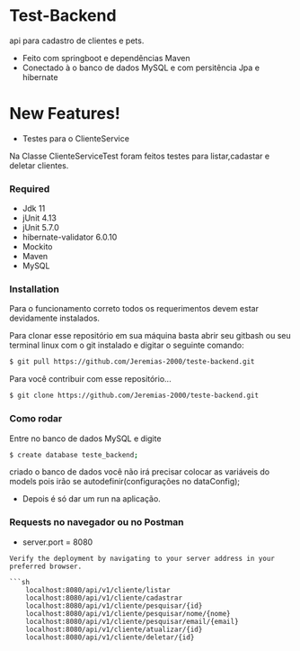 # Test-Backend

api para cadastro de clientes e pets.

  - Feito com springboot e dependências Maven
  - Conectado à o banco de dados MySQL e com persitência Jpa e hibernate

# New Features!

 - Testes para o ClienteService

Na Classe ClienteServiceTest foram feitos testes para listar,cadastar e deletar clientes.

### Required

- Jdk  11 
- jUnit 4.13
- jUnit 5.7.0
- hibernate-validator 6.0.10
- Mockito
- Maven
- MySQL

### Installation

Para o funcionamento correto todos os requerimentos devem estar devidamente instalados.

Para clonar esse repositório em sua máquina  basta abrir seu gitbash ou seu terminal linux com o git instalado e digitar o seguinte comando:
```sh
$ git pull https://github.com/Jeremias-2000/teste-backend.git
```
Para você contribuir com esse repositório...

```sh
$ git clone https://github.com/Jeremias-2000/teste-backend.git
```

### Como rodar
Entre no banco de dados MySQL e digite
```sh
$ create database teste_backend;
```
 criado o banco de dados você não irá precisar colocar as variáveis do models pois irão se autodefinir(configurações no dataConfig);
 
 -  Depois é só dar um run na aplicação.

### Requests no navegador ou no Postman

- server.port = 8080
```
Verify the deployment by navigating to your server address in your preferred browser.

```sh
    localhost:8080/api/v1/cliente/listar 
    localhost:8080/api/v1/cliente/cadastrar
    localhost:8080/api/v1/cliente/pesquisar/{id} 
    localhost:8080/api/v1/cliente/pesquisar/nome/{nome}
    localhost:8080/api/v1/cliente/pesquisar/email/{email}
    localhost:8080/api/v1/cliente/atualizar/{id}
    localhost:8080/api/v1/cliente/deletar/{id}
```
